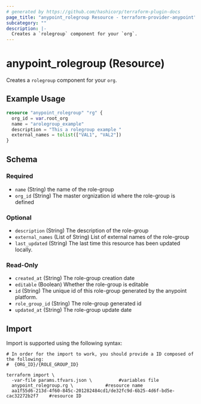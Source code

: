 ```yaml
---
# generated by https://github.com/hashicorp/terraform-plugin-docs
page_title: "anypoint_rolegroup Resource - terraform-provider-anypoint"
subcategory: ""
description: |-
  Creates a `rolegroup` component for your `org`.
---
```


# anypoint_rolegroup (Resource)

Creates a `rolegroup` component for your `org`.

## Example Usage

```terraform
resource "anypoint_rolegroup" "rg" {
  org_id = var.root_org
  name = "arolegroup_example"
  description = "This a rolegroup example "
  external_names = tolist(["VAL1", "VAL2"])
}
```

<!-- schema generated by tfplugindocs -->
## Schema

### Required

- `name` (String) the name of the role-group
- `org_id` (String) The master orgnization id where the role-group is defined

### Optional

- `description` (String) The description of the role-group
- `external_names` (List of String) List of external names of the role-group
- `last_updated` (String) The last time this resource has been updated locally.

### Read-Only

- `created_at` (String) The role-group creation date
- `editable` (Boolean) Whether the role-group is editable
- `id` (String) The unique id of this role-group generated by the anypoint platform.
- `role_group_id` (String) The role-group generated id
- `updated_at` (String) The role-group update date

## Import

Import is supported using the following syntax:

```shell
# In order for the import to work, you should provide a ID composed of the following:
#  {ORG_ID}/{ROLE_GROUP_ID}

terraform import \
  -var-file params.tfvars.json \          #variables file
  anypoint_rolegroup.rg \            #resource name
  aa1f55d6-213d-4f60-845c-201282484cd1/de32fc9d-6b25-4d6f-bd5e-cac32272b2f7    #resource ID
```
